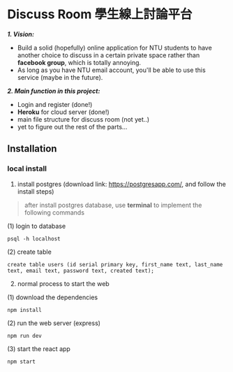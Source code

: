 # Discuss Room 學生線上討論平台

***1. Vision:***
- Build a solid (hopefully) online application for NTU students to have another choice to discuss in a certain private space rather than **facebook group**, which is totally annoying.
- As long as you have NTU email account, you'll be able to use this service (maybe in the future).
 
***2. Main function in this project:***
- Login and register (done!)
- **Heroku** for cloud server (done!)
- main file structure for discuss room (not yet..)
- yet to figure out the rest of the parts...

## Installation
### local install
1. install postgres (download link: https://postgresapp.com/, and follow the install steps)
> after install postgres database, use **terminal** to implement the following commands

(1) login to database
```
psql -h localhost
```
(2) create table
```
create table users (id serial primary key, first_name text, last_name text, email text, password text, created text);
```
2. normal process to start the web

(1) download the dependencies
```
npm install
```
(2) run the web server (express)
```
npm run dev
```
(3) start the react app
```
npm start
```
